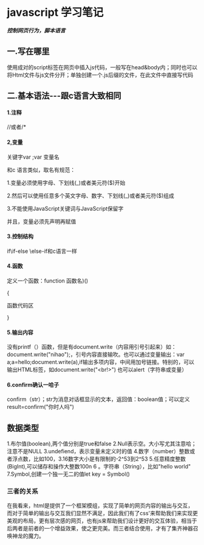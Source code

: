 # javascript 学习笔记

***控制网页行为，脚本语言***

## 一.写在哪里

使用成对的script标签在网页中插入js代码，一般写在head&body内；同时也可以将Html文件与js文件分开；单独创建一个.js后缀的文件，在此文件中直接写代码

## 二.基本语法---跟c语言大致相同

 #### 1.注释

//或者/*

#### 2,变量

关键字var ;var 变量名

和c 语言类似，取名有规范：

  1.变量必须使用字母、下划线(_)或者美元符($)开始

  2.然后可以使用任意多个英文字母、数字、下划线(_)或者美元符($)组成

  3.不能使用JavaScript关键词与JavaScript保留字

并且，变量必须先声明再赋值

#### 3.控制结构

if\if-else \else-if和c语言一样

#### 4.函数

定义一个函数：function 函数名)()

{

函数代码区

}

#### 5.输出内容

没有printf（）函数，但是有document.write（内容用引号引起来）如：document.write("nihao");，引号内容直接输吹。也可以通过变量输出：var a;a=hello;document.write(a),if输出多项内容，中间用加号链接。特别的，可以输出HTML标签，如document.write("<br!>")   也可以alert（字符串或变量）

#### 6.confirm确认一哈子

confirm（str）；str为消息对话框显示的文本，返回值：boolean值；可以定义result=confirm("你时人吗")

## 数据类型

1.布尔值(boolean),两个值分别是true和false
2.Null表示空。大小写尤其注意哈；注意不是NULL
3.undefiend，表示变量未定义时的值
4.数字（number）整数或者浮点数，比如100，3.16数字大小是有限制的-2^53到2^53
5.任意精度整数(BigInt),可以储存和操作大整数100n
6 。字符串（String），比如"hello world"
7.Symbol,创建一个独一无二的值let key = Symbol()



### 三者的关系

在我看来，html是提供了一个框架模组，实现了简单的网页内容的输出与交互，而对于简单的输出与交互我们显然不满足，因此我们有了css'来帮助我们来实现更美观的布局，更有层次感的网页，也有js来帮助我们设计更好的交互体验，相当于 后两者是前者的一个增益效果，使之更完美。而三者结合使用，才有了集齐神器召唤神龙的魔力。

